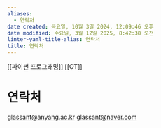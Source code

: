 ```yaml
---
aliases:
  - 연락처
date created: 목요일, 10월 3일 2024, 12:09:46 오후
date modified: 수요일, 3월 12일 2025, 8:42:38 오전
linter-yaml-title-alias: 연락처
title: 연락처
---
```


[[파이썬 프로그래밍]] [[OT]]

# 연락처

glassant@anyang.ac.kr
glassant@naver.com
